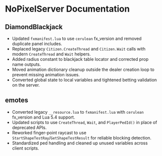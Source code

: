 # NoPixelServer Documentation

## DiamondBlackjack
- Updated `fxmanifest.lua` to use `cerulean` fx_version and removed duplicate panel includes.
- Replaced legacy `Citizen.CreateThread` and `Citizen.Wait` calls with modern `CreateThread` and `Wait` helpers.
- Added radius constant to blackjack table locator and corrected prop name outputs.
- Moved animation dictionary cleanup outside the dealer creation loop to prevent missing animation issues.
- Converted global state to local variables and tightened betting validation on the server.

## emotes
- Converted legacy `__resource.lua` to `fxmanifest.lua` with `cerulean` fx_version and Lua 5.4 support.
- Updated scripts to use `CreateThread`, `Wait`, and `PlayerPedId()` in place of deprecated APIs.
- Reworked finger-point raycast to use `StartShapeTestRay`/`GetShapeTestResult` for reliable blocking detection.
- Standardized ped handling and cleaned up unused variables across client scripts.
